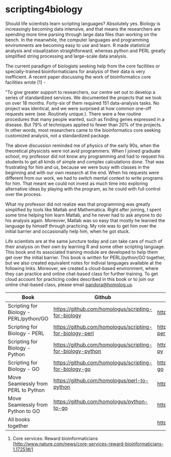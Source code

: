 # scripting4biology

Should life scientists learn scripting languages?  Absolutely yes. Biology is increasingly becoming data intensive, and that means 
the researchers are spending more time parsing through large data files than working on the bench.  In the meanwhile, the computer 
languages and programming enviromnents are becoming easy to use and learn. R made statistical analysis and visualization straightforward, 
whereas python and PERL greatly simplified string processing and large-scale data analysis.

The current paradigm of biologists seeking help from the core facilities or specially-trained bioinformaticians for analysis of their data
is very inefficient. A recent paper discussing the work of bioinformatics core facilities wrote [1] -

"To give greater support to researchers, our centre set out to develop a series of standardized services. We documented the projects that we took on over 18 months. Forty-six of them required 151 data-analysis tasks. No project was identical, and we were surprised at how common one-off requests were (see .Routinely unique.). There were a few routine procedures that many people wanted, such as finding genes expressed in a disease. But 79% of techniques applied to fewer than 20% of the projects. In other words, most researchers came to the bioinformatics core seeking customized analysis, not a standardized package.

The above discussion reminded me of physics of the early 90s, when the theoretical physicists were not avid programmers.  When 
I joined graduate school, my professor did not know any programming and had to request his students to get all kinds of simple and 
complex calculations done.  That was frustrating for him and us, because we were busy with classes in the beginning and with our own 
research at the end. When his requests were different from our work, we had to switch mental context to write programs for him. That 
meant we could not invest as much time into exploring alternative ideas by playing with the program, as he could with full control
over the process.

What my professor did not realize was that programming was greatly simplified by tools like Matlab and Mathematica. Right after joining, 
I spent some time helping him learn Matlab, and he never had to ask anyone to do his analysis again. Moreover, Matlab was so easy that 
mostly he learned the language by himself through practicing. My role was to get him over the initial barrier and occasionally help 
him, when he got stuck.
 
Life scientists are at the same juncture today and can take care of much of their analysis on their own by learning R and some
other scripting language. This book and its associated training module are developed to help them get over the initial barrier.  This
book is written for PERL/python/GO together, but we also created equivalent notes for indivial languages available at the following
links. Moreover, we created a cloud-based environment, where they can practice  and online chat-based class for further training.
To get cloud account for practicing codes described in this book or to join our online chat-based class, please email pandora@homolog.us.


| Book                   | Github                                        |                             Leanpub         |
|------------------------|-----------------------------------------------|---------------------------------------------|
| Scripting for Biology  - PERL/python/GO | https://github.com/homologus/scripting-for-biology | https://leanpub.com/scripting4biology  |
| Scripting for Biology - PERL | https://github.com/homologus/scripting-for-biology-perl | https://leanpub.com/scripting4biology-perl  |
| Scripting for Biology - Python | https://github.com/homologus/scripting-for-biology-python | https://leanpub.com/scripting4biology-py  |
| Scripting for Biology - GO | https://github.com/homologus/scripting-for-biology-go | https://leanpub.com/scripting4biology-go  |
| Move Seamlessly from PERL to Python | https://github.com/homologus/perl-to-python | https://leanpub.com/perl2python | 
| Move Seamlessly from Python to GO  | https://github.com/homologus/python-to-go | https://leanpub.com/python2go  |
| All books together      |                                                    | https://leanpub.com/b/scripting4biology|


1. Core services: Reward bioinformaticians [http://www.nature.com/news/core-services-reward-bioinformaticians-1.17251#/]


